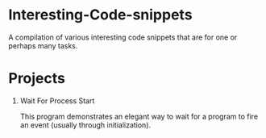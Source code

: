 Interesting-Code-snippets
=========================

A compilation of various interesting code snippets that are for one or perhaps many tasks.

Projects
========

1) Wait For Process Start
    
    This program demonstrates an elegant way to wait for a program to fire an event (usually
    through initialization).
